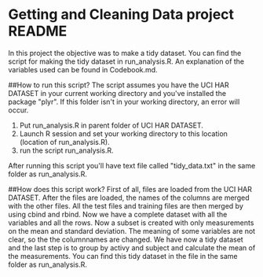 Getting and Cleaning Data project README
========================================================

In this project the objective was to make a tidy dataset. You can find the script for making the tidy dataset in run_analysis.R. An explanation of the variables used can be found in Codebook.md. 

##How to run this script?
The script assumes you have the UCI HAR DATASET in your current working directory and you've installed the package "plyr". If this folder isn't in your working directory, an error will occur.

1. Put run_analysis.R in parent folder of UCI HAR DATASET.
2. Launch R session and set your working directory to this location (location of run_analysis.R).
3. run the script run_analysis.R.

After running this script you'll have text file called "tidy_data.txt" in the same folder as run_analysis.R.


##How does this script work?
First of all, files are loaded from the UCI HAR DATASET. After the files are loaded, the names of the columns are merged with the other files. All the test files and training files are then merged by using cbind and rbind. Now we have a complete dataset with all the variables and all the rows. Now a subset is created with only measurements on the mean and standard deviation. The meaning of some variables are not clear, so the the columnnames are changed. We have now a tidy dataset and the last step is to group by activy and subject and calculate the mean of the measurements. You can find this tidy dataset in the file in the same folder as run_analysis.R.


